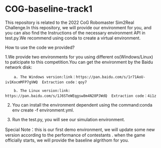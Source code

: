 # COG-baseline-track1
This repository is related to the 2022 CoG Robomaster Sim2Real Challenge.In this repository, we will provide our environment for you, and you can also find the Instructions of the necessary environment API in test.py.We recommend using conda to create a virtual environment.

How to use the code we provided?

1.We provide two environments for you  using different os(Windows/Linux) to paticipate to this competition.You can get the environment by the Baidu network disk:

        a. The Windows version:link：https://pan.baidu.com/s/1r71AoU-iv1KocmMFP7gVWQ  Extraction code：qoy7

        b. The Linux version:link: https://pan.baidu.com/s/1J6STeWEqgsw8m4N28PJWdQ  Extraction code：4i1z

2. You can install the environment dependent using the command:conda env create -f environment.yml.

3. Run the test.py, you will see our simulation environment.

Special Note：this is our first demo environment, we will update some new version according to the performance of contestants .
when the game officially starts, we will provide the baseline algrithom for you.
